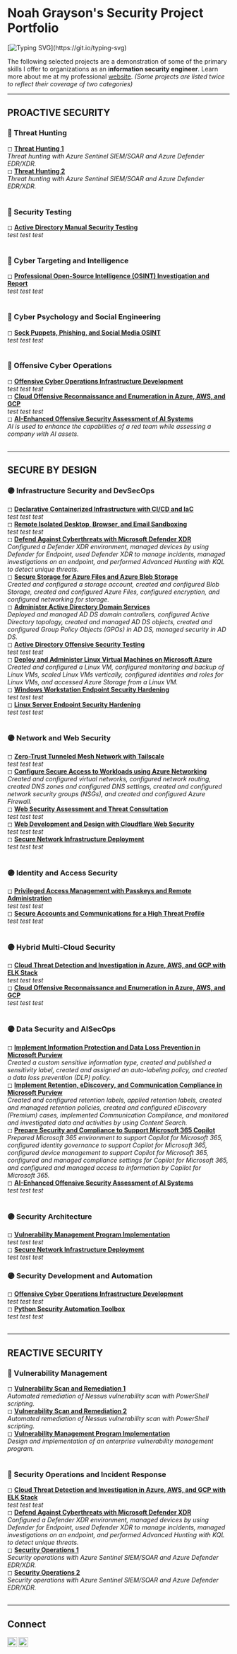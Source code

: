 # Noah Grayson's Security Project Portfolio

[![Typing SVG](https://readme-typing-svg.demolab.com?font=Exo+2&pause=1000&color=A81919&random=false&width=300&lines=Offensive+Security.;Security+Engineering.;Security+Research.)](https://git.io/typing-svg)

The following selected projects are a demonstration of some of the primary skills I offer to organizations as an **information security engineer**. Learn more about me at my professional <a href="https://noahsec.pro/">website</a>. *(Some projects are listed twice to reflect their coverage of two categories)*

<hr/>

## PROACTIVE SECURITY

### 🔴 Threat Hunting
◻ <a href="https://github.com/noah-sec/projects/blob/main/threat-1.md">**Threat Hunting 1**</a> <br/>
*Threat hunting with Azure Sentinel SIEM/SOAR and Azure Defender EDR/XDR.* 
<br/>
◻ <a href="https://github.com/noah-sec/projects/blob/main/threat-2.md">**Threat Hunting 2**</a> <br/>
*Threat hunting with Azure Sentinel SIEM/SOAR and Azure Defender EDR/XDR.* 
<br/>
<br/>
### 🔴 Security Testing
◻ <a href="https://github.com/noah-sec/projects/blob/main/ad-offsec.md">**Active Directory Manual Security Testing**</a> <br/>
*test test test* 
<br/>
<br/>
### 🔴 Cyber Targeting and Intelligence
◻ <a href="https://github.com/noah-sec/projects/blob/main/osint-social.md">**Professional Open-Source Intelligence (OSINT) Investigation and Report**</a> <br/>
*test test test* 
<br/>
<br/>
### 🔴 Cyber Psychology and Social Engineering
◻ <a href="https://github.com/noah-sec/projects/blob/main/osint-social.md">**Sock Puppets, Phishing, and Social Media OSINT**</a> <br/>
*test test test* 
<br/>
<br/>
### 🔴 Offensive Cyber Operations
◻ <a href="https://github.com/noah-sec/projects/blob/main/oco-infra.md">**Offensive Cyber Operations Infrastructure Development**</a> <br/>
*test test test* 
<br/>
◻ <a href="https://github.com/noah-sec/projects/blob/main/cloud-red.md">**Cloud Offensive Reconnaissance and Enumeration in Azure, AWS, and GCP**</a> <br/>
*test test test* 
<br/>
◻ <a href="https://github.com/noah-sec/projects/blob/main/ai-red-team.md">**AI-Enhanced Offensive Security Assessment of AI Systems**</a> <br/>
*AI is used to enhance the capabilities of a red team while assessing a company with AI assets.* 
<br/>
<br/>

<hr/>

## SECURE BY DESIGN

### 🟣 Infrastructure Security and DevSecOps
◻ <a href="https://github.com/noah-sec/projects/blob/main/cicd-iac.md">**Declarative Containerized Infrastructure with CI/CD and IaC**</a> <br/>
*test test test* 
<br/>
◻ <a href="https://github.com/noah-sec/projects/blob/main/kasm.md">**Remote Isolated Desktop, Browser, and Email Sandboxing**</a> <br/>
*test test test* 
<br/>
◻ <a href="https://github.com/noah-sec/projects/blob/main/azure-xdr.md">**Defend Against Cyberthreats with Microsoft Defender XDR**</a> <br/>
*Configured a Defender XDR environment, managed devices by using Defender for Endpoint, used Defender XDR to manage incidents, managed investigations on an endpoint, and performed Advanced Hunting with KQL to detect unique threats.* 
<br/>
◻ <a href="https://github.com/noah-sec/projects/blob/main/azure-storage.md">**Secure Storage for Azure Files and Azure Blob Storage**</a> <br/>
*Created and configured a storage account, created and configured Blob Storage, created and configured Azure Files, configured encryption, and configured networking for storage.* 
<br/>
◻ <a href="https://github.com/noah-sec/projects/blob/main/ad-admin.md">**Administer Active Directory Domain Services**</a> <br/>
*Deployed and managed AD DS domain controllers, configured Active Directory topology, created and managed AD DS objects, created and configured Group Policy Objects (GPOs) in AD DS, managed security in AD DS.* 
<br/>
◻ <a href="https://github.com/noah-sec/projects/blob/main/ad-offsec.md">**Active Directory Offensive Security Testing**</a> <br/>
*test test test* 
<br/>
◻ <a href="https://github.com/noah-sec/projects/blob/main/azure-vms.md">**Deploy and Administer Linux Virtual Machines on Microsoft Azure**</a> <br/>
*Created and configured a Linux VM, configured monitoring and backup of Linux VMs, scaled Linux VMs vertically, configured identities and roles for Linux VMs, and accessed Azure Storage from a Linux VM.* 
<br/>
◻ <a href="https://github.com/noah-sec/projects/blob/main/endpoints.md">**Windows Workstation Endpoint Security Hardening**</a> <br/>
*test test test* 
<br/>
◻ <a href="https://github.com/noah-sec/projects/blob/main/endpoints.md">**Linux Server Endpoint Security Hardening**</a> <br/>
*test test test* 
<br/>
<br/>
### 🟣 Network and Web Security
◻ <a href="https://github.com/noah-sec/projects/blob/main/tailscale.md">**Zero-Trust Tunneled Mesh Network with Tailscale**</a> <br/>
*test test test* 
<br/>
◻ <a href="https://github.com/noah-sec/projects/blob/main/azure-network.md">**Configure Secure Access to Workloads using Azure Networking**</a> <br/>
*Created and configured virtual networks, configured network routing, created DNS zones and configured DNS settings, created and configured network security groups (NSGs), and created and configured Azure Firewall.* 
<br/>
◻ <a href="https://github.com/noah-sec/projects/blob/main/web-threat.md">**Web Security Assessment and Threat Consultation**</a> <br/>
*test test test* 
<br/>
◻ <a href="https://github.com/noah-sec/projects/blob/main/web-dev-cloudflare.md">**Web Development and Design with Cloudflare Web Security**</a> <br/>
*test test test* 
<br/>
◻ <a href="https://github.com/noah-sec/projects/blob/main/network-infra.md">**Secure Network Infrastructure Deployment**</a> <br/>
*test test test* 
<br/>
<br/>
### 🟣 Identity and Access Security
◻ <a href="https://github.com/noah-sec/projects/blob/main/pam-passkeys.md">**Privileged Access Management with Passkeys and Remote Administration**</a> <br/>
*test test test* 
<br/>
◻ <a href="https://github.com/noah-sec/projects/blob/main/account-threat.md">**Secure Accounts and Communications for a High Threat Profile**</a> <br/>
*test test test* 
<br/> 
<br/>
### 🟣 Hybrid Multi-Cloud Security
◻ <a href="https://github.com/noah-sec/projects/blob/main/cloud-blue.md">**Cloud Threat Detection and Investigation in Azure, AWS, and GCP with ELK Stack**</a> <br/>
*test test test* 
<br/>
◻ <a href="https://github.com/noah-sec/projects/blob/main/cloud-red.md">**Cloud Offensive Reconnaissance and Enumeration in Azure, AWS, and GCP**</a> <br/>
*test test test* 
<br/>
<br/>
### 🟣 Data Security and AISecOps
◻ <a href="https://github.com/noah-sec/projects/blob/main/azure-dlp.md">**Implement Information Protection and Data Loss Prevention in Microsoft Purview**</a> <br/>
*Created a custom sensitive information type, created and published a sensitivity label, created and assigned an auto-labeling policy, and created a data loss prevention (DLP) policy.* 
<br/>
◻ <a href="https://github.com/noah-sec/projects/blob/main/azure-compliance.md">**Implement Retention, eDiscovery, and Communication Compliance in Microsoft Purview**</a> <br/>
*Created and configured retention labels, applied retention labels, created and managed retention policies, created and configured eDiscovery (Premium) cases, implemented Communication Compliance, and monitored and investigated data and activities by using Content Search.* 
<br/>
◻ <a href="https://github.com/noah-sec/projects/blob/main/azure-copilot.md">**Prepare Security and Compliance to Support Microsoft 365 Copilot**</a> <br/>
*Prepared Microsoft 365 environment to support Copilot for Microsoft 365, configured identity governance to support Copilot for Microsoft 365, configured device management to support Copilot for Microsoft 365, configured and managed compliance settings for Copilot for Microsoft 365, and configured and managed access to information by Copilot for Microsoft 365.* 
<br/>
◻ <a href="https://github.com/noah-sec/projects/blob/main/ai-red-team.md">**AI-Enhanced Offensive Security Assessment of AI Systems**</a> <br/>
*test test test* 
<br/>
<br/>
### 🟣 Security Architecture
◻ <a href="https://github.com/noah-sec/projects/blob/main/vuln-program.md">**Vulnerability Management Program Implementation**</a> <br/>
*test test test* 
<br/>
◻ <a href="https://github.com/noah-sec/projects/blob/main/network-infra.md">**Secure Network Infrastructure Deployment**</a> <br/>
*test test test* 
<br/>
### 🟣 Security Development and Automation
◻ <a href="https://github.com/noah-sec/projects/blob/main/oco-infra.md">**Offensive Cyber Operations Infrastructure Development**</a> <br/>
*test test test* 
<br/>
◻ <a href="https://github.com/noah-sec/projects/blob/main/python-toolbox.md">**Python Security Automation Toolbox**</a> <br/>
*test test test* 
<br/>
<br/>

<hr/>

## REACTIVE SECURITY

### 🔵 Vulnerability Management
◻ <a href="https://github.com/noah-sec/projects/blob/main/vuln-1.md">**Vulnerability Scan and Remediation 1**</a> <br/>
*Automated remediation of Nessus vulnerability scan with PowerShell scripting.*
<br/>
◻ <a href="https://github.com/noah-sec/projects/blob/main/vuln-2.md">**Vulnerability Scan and Remediation 2**</a> <br/>
*Automated remediation of Nessus vulnerability scan with PowerShell scripting.* 
<br/>
◻ <a href="https://github.com/noah-sec/projects/blob/main/vuln-program.md">**Vulnerability Management Program Implementation**</a> <br/>
*Design and implementation of an enterprise vulnerability management program.* 
<br/>
<br/>
### 🔵 Security Operations and Incident Response
◻ <a href="https://github.com/noah-sec/projects/blob/main/cloud-blue.md">**Cloud Threat Detection and Investigation in Azure, AWS, and GCP with ELK Stack**</a> <br/>
*test test test* 
<br/>
◻ <a href="https://github.com/noah-sec/projects/blob/main/azure-xdr.md">**Defend Against Cyberthreats with Microsoft Defender XDR**</a> <br/>
*Configured a Defender XDR environment, managed devices by using Defender for Endpoint, used Defender XDR to manage incidents, managed investigations on an endpoint, and performed Advanced Hunting with KQL to detect unique threats.* 
<br/>
◻ <a href="https://github.com/noah-sec/projects/blob/main/threat-1.md">**Security Operations 1**</a> <br/>
*Security operations with Azure Sentinel SIEM/SOAR and Azure Defender EDR/XDR.* 
<br/>
◻ <a href="https://github.com/noah-sec/projects/blob/main/threat-2.md">**Security Operations 2**</a> <br/>
*Security operations with Azure Sentinel SIEM/SOAR and Azure Defender EDR/XDR.* 
<br/>
<br/>

<hr/>

## Connect

[<img align="left" alt="f" width="22px" src="https://cdn.simpleicons.org/x/32" />][twitter]
[<img align="left" alt="f" width="22px" src="https://cdn.jsdelivr.net/npm/simple-icons@latest/icons/linkedin.svg" />][linkedin]

[twitter]: https://x.com/___________
[linkedin]: https://linkedin.com/in/noahsec/
